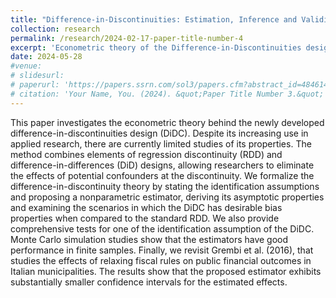 ```yaml
---
title: "Difference-in-Discontinuities: Estimation, Inference and Validity Tests"
collection: research
permalink: /research/2024-02-17-paper-title-number-4
excerpt: 'Econometric theory of the Difference-in-Discontinuities design.'
date: 2024-05-28
#venue: 
# slidesurl:
# paperurl: 'https://papers.ssrn.com/sol3/papers.cfm?abstract_id=4846141'
# citation: 'Your Name, You. (2024). &quot;Paper Title Number 3.&quot; <i>GitHub Journal of Bugs</i>. 1(3).'
---
```


This paper investigates the econometric theory behind the newly developed difference-in-discontinuities design (DiDC). Despite its increasing use in applied research, there are currently limited studies of its properties. The method combines elements of regression discontinuity (RDD) and difference-in-differences (DiD) designs, allowing researchers to eliminate the effects of potential confounders at the discontinuity. We formalize the difference-in-discontinuity theory by stating the identification assumptions and proposing a nonparametric estimator, deriving its asymptotic properties and examining the scenarios in which the DiDC has desirable bias properties when compared to the standard RDD. We also provide comprehensive tests for one of the identification assumption of the DiDC. Monte Carlo simulation studies show that the estimators have good performance in finite samples. Finally, we revisit Grembi et al. (2016), that studies the effects of relaxing fiscal rules on public financial outcomes in Italian municipalities. The results show that the proposed estimator exhibits substantially smaller confidence intervals for the estimated effects.


